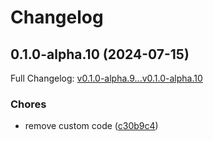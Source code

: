 # Changelog

## 0.1.0-alpha.10 (2024-07-15)

Full Changelog: [v0.1.0-alpha.9...v0.1.0-alpha.10](https://github.com/midday-ai/engine-sdk/compare/v0.1.0-alpha.9...v0.1.0-alpha.10)

### Chores

* remove custom code ([c30b9c4](https://github.com/midday-ai/engine-sdk/commit/c30b9c4a7435874809cc1c0f4357f2d0a9f9c817))
